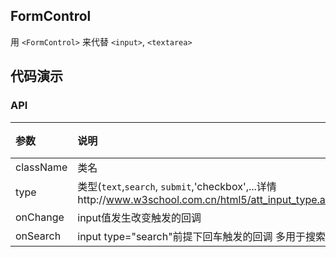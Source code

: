 ## FormControl

用 `<FormControl>` 来代替 `<input>`, `<textarea>`

## 代码演示

### API

|参数|说明|类型|默认值|
|:--|:---|:--|:---|
|className|类名|string|-|
|type|类型(`text`,`search`, `submit`,'checkbox',...详情http://www.w3school.com.cn/html5/att_input_type.asp)|string|'input'|
|onChange|input值发生改变触发的回调|func|-|
|onSearch|input type="search"前提下回车触发的回调 多用于搜索|func|-|



